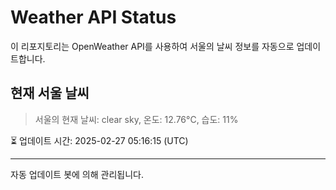 
# Weather API Status

이 리포지토리는 OpenWeather API를 사용하여 서울의 날씨 정보를 자동으로 업데이트합니다.

## 현재 서울 날씨
> 서울의 현재 날씨: clear sky, 온도: 12.76°C, 습도: 11%

⏳ 업데이트 시간: 2025-02-27 05:16:15 (UTC)

---
자동 업데이트 봇에 의해 관리됩니다.
